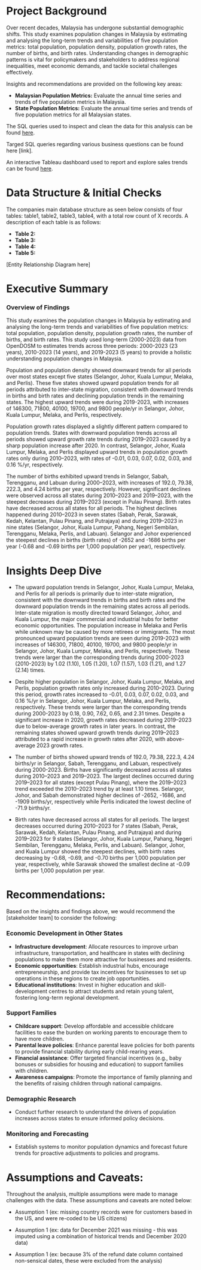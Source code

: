 # Project Background
Over recent decades, Malaysia has undergone substantial demographic shifts. This study examines population changes in Malaysia by estimating and analysing the long-term trends and variabilities of five population metrics: total population, population density, population growth rates, the number of births, and birth rates. Understanding changes in demographic patterns is vital for policymakers and stakeholders to address regional inequalities, meet economic demands, and tackle societal challenges effectively.

Insights and recommendations are provided on the following key areas:

- **Malaysian Population Metrics:** Evaluate the annual time series and trends of five population metrics in Malaysia.
- **State Population Metrics:** Evaluate the annual time series and trends of five population metrics for all Malaysian states.

The SQL queries used to inspect and clean the data for this analysis can be found [here](https://github.com/eliyeap/Population-Malaysia-Overview/blob/4a12ef39d845b15e4365db45d9a60a627bdc4e63/Inspect_Clean_Data.sql).

Targed SQL queries regarding various business questions can be found here [link].

An interactive Tableau dashboard used to report and explore sales trends can be found [here](https://public.tableau.com/views/PopulationMetricsinMalaysia/Dashboard1?:language=en-US&:sid=&:redirect=auth&:display_count=n&:origin=viz_share_link).



# Data Structure & Initial Checks

The companies main database structure as seen below consists of four tables: table1, table2, table3, table4, with a total row count of X records. A description of each table is as follows:
- **Table 2:**
- **Table 3:**
- **Table 4:**
- **Table 5:**

[Entity Relationship Diagram here]



# Executive Summary

### Overview of Findings

This study examines the population changes in Malaysia by estimating and analysing the long-term trends and variabilities of five population metrics: total population, population density, population growth rates, the number of births, and birth rates. This study used long-term (2000-2023) data from OpenDOSM to estimates trends across three periods: 2000-2023 (23 years), 2010-2023 (14 years), and 2019-2023 (5 years) to provide a holistic understanding population changes in Malaysia.

Population and population density showed downward trends for all periods over most states except five states (Selangor, Johor, Kuala Lumpur, Melaka, and Perlis). These five states showed upward population trends for all periods attributed to inter-state migration, consistent with downward trends in births and birth rates and declining population trends in the remaining states. The highest upward trends were during 2019-2023, with increases of 146300, 71800, 40100, 19700, and 9800 people/yr in Selangor, Johor, Kuala Lumpur, Melaka, and Perlis, respectively. 

Population growth rates displayed a slightly different pattern compared to population trends. States with downward population trends across all periods showed upward growth rate trends during 2019–2023 caused by a sharp population increase after 2020. In contrast, Selangor, Johor, Kuala Lumpur, Melaka, and Perlis displayed upward trends in population growth rates only during 2010–2023, with rates of -0.01, 0.03, 0.07, 0.02, 0.03, and 0.16 %/yr, respectively. 

The number of births exhibited upward trends in Selangor, Sabah, Terengganu, and Labuan during 2000–2023, with increases of 192.0, 79.38, 222.3, and 4.24 births per year, respectively. However, significant declines were observed across all states during 2010–2023 and 2019–2023, with the steepest decreases during 2019–2023 (except in Pulau Pinang). Birth rates have decreased across all states for all periods. The highest declines happened during 2010–2023 in seven states (Sabah, Perak, Sarawak, Kedah, Kelantan, Pulau Pinang, and Putrajaya) and during 2019–2023 in nine states (Selangor, Johor, Kuala Lumpur, Pahang, Negeri Sembilan, Terengganu, Melaka, Perlis, and Labuan). Selangor and Johor experienced the steepest declines in births (birth rates) of -2652 and -1686 births per year (-0.68 and -0.69 births per 1,000 population per year), respectively.

# Insights Deep Dive
* The upward population trends in Selangor, Johor, Kuala Lumpur, Melaka, and Perlis for all periods is primarily due to inter-state migration, consistent with the downward trends in births and birth rates and the downward population trends in the remaining states across all periods. Inter-state migration is mostly directed toward Selangor, Johor, and Kuala Lumpur, the major commercial and industrial hubs for better economic opportunities. The population increase in Melaka and Perlis while unknown may be caused by more retirees or immigrants. The most pronounced upward population trends are seen during 2019-2023 with increases of 146300, 71800, 40100, 19700, and 9800 people/yr in Selangor, Johor, Kuala Lumpur, Melaka, and Perlis, respectively. These trends were larger than the corresponding trends during 2000-2023 (2010-2023) by 1.02 (1.10), 1.05 (1.20), 1.07 (1.57), 1.03 (1.21), and 1.27 (2.14) times.

* Despite higher population in Selangor, Johor, Kuala Lumpur, Melaka, and Perlis, population growth rates only increased during 2010–2023. During this period, growth rates increased to -0.01, 0.03, 0.07, 0.02, 0.03, and 0.16 %/yr in Selangor, Johor, Kuala Lumpur, Melaka, and Perlis, respectively. These trends were larger than the corresponding trends during 2000-2023 by 0.18, 0.90, 7.62, 0.65, and 2.31 times. Despite a significant increase in 2020, growth rates decreased during 2019–2023 due to below-average growth rates in later years. In contrast, the remaining states showed upward growth trends during 2019–2023 attributed to a rapid increase in growth rates after 2020, with above-average 2023 growth rates.

* The number of births showed upward trends of 192.0, 79.38, 222.3, 4.24 births/yr in Selangor, Sabah, Terengganu, and Labuan, respectively during 2000-2023. Births have significantly decreased across all states during 2010–2023 and 2019–2023. The largest declines occurred during 2019–2023 for all states (except Pulau Pinang), where the 2019–2023 trend exceeded the 2010–2023 trend by at least 1.10 times. Selangor, Johor, and Sabah demonstrated higher declines of -2652, -1686, and -1909 births/yr, respectively while Perlis indicated the lowest decline of -71.9 births/yr.

* Birth rates have decreased across all states for all periods. The largest decreases occurred during 2010–2023 for 7 states (Sabah, Perak, Sarawak, Kedah, Kelantan, Pulau Pinang, and Putrajaya) and during 2019–2023 for 9 states (Selangor, Johor, Kuala Lumpur, Pahang, Negeri Sembilan, Terengganu, Melaka, Perlis, and Labuan). Selangor, Johor, and Kuala Lumpur showed the steepest declines, with birth rates decreasing by -0.68, -0.69, and -0.70 births per 1,000 population per year, respectively, while Sarawak showed the smallest decline at -0.09 births per 1,000 population per year.

# Recommendations:

Based on the insights and findings above, we would recommend the [stakeholder team] to consider the following: 

  ### Economic Development in Other States
  * **Infrastructure development**: Allocate resources to improve urban infrastructure, transportation, and healthcare in states with declining populations to make them more attractive for businesses and residents.
  * **Economic opportunities**: Establish industrial hubs, encourage entrepreneurship, and provide tax incentives for businesses to set up operations in these regions to create job opportunities.
  * **Educational institutions**: Invest in higher education and skill-development centres to attract students and retain young talent, fostering long-term regional development.

  ### Support Families
  * **Childcare support**: Develop affordable and accessible childcare facilities to ease the burden on working parents to encourage them to have more children.
  * **Parental leave policies**: Enhance parental leave policies for both parents to provide financial stability during early child-rearing years.
  * **Financial assistance**: Offer targeted financial incentives (e.g., baby bonuses or subsidies for housing and education) to support families with children.
  * **Awareness campaigns**: Promote the importance of family planning and the benefits of raising children through national campaigns.

  ### Demographic Research
  * Conduct further research to understand the drivers of population increases across states to ensure informed policy decisions.

  ### Monitoring and Forecasting
  * Establish systems to monitor population dynamics and forecast future trends for proactive adjustments to policies and programs.


# Assumptions and Caveats:

Throughout the analysis, multiple assumptions were made to manage challenges with the data. These assumptions and caveats are noted below:

* Assumption 1 (ex: missing country records were for customers based in the US, and were re-coded to be US citizens)
  
* Assumption 1 (ex: data for December 2021 was missing - this was imputed using a combination of historical trends and December 2020 data)
  
* Assumption 1 (ex: because 3% of the refund date column contained non-sensical dates, these were excluded from the analysis)
